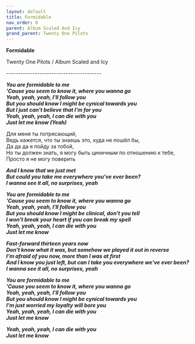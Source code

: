 ```yaml
---  
layout: default  
title: Formidable  
nav_order: 8  
parent: Album Scaled And Icy  
grand_parent: Twenty One Pilots  
---  
```


**Formidable**
<p>
Twenty One Pilots / Album Scaled and Icy
</p>  
----------------------------------------

**_You are formidable to me  
'Cause you seem to know it, where you wanna go  
Yeah, yeah, yeah, I'll follow you  
But you should know I might be cynical towards you  
But I just can't believe that I'm for you  
Yeah, yeah, yeah, I can die with you  
Just let me know (Yeah)_**  

Для меня ты потрясающий,  
Ведь кажется, что ты знаешь это, куда не пошёл бы,  
Да да да я пойду за тобой,  
Но ты должен знать, я могу быть циничным по отношению к тебе,  
Просто я не могу поверить

**_And I know that we just met  
But could you take me everywhere you've ever been?  
I wanna see it all, no surprises, yeah_**  

**_You are formidable to me  
'Cause you seem to know it, where you wanna go  
Yeah, yeah, yeah, I'll follow you  
But you should know I might bе clinical, don't you tell  
I won't break your heart if you can brеak my spell  
Yeah, yeah, yeah, I can die with you  
Just let me know_**  

**_Fast-forward thirteen years now  
Don't know what it was, but somehow we played it out in reverse  
I'm afraid of you now, more than I was at first  
And I know you just left, but can I take you everywhere we've ever been?  
I wanna see it all, no surprises, yeah_**  

**_You are formidable to me  
'Cause you seem to know it, where you wanna go  
Yeah, yeah, yeah, I'll follow you  
But you should know I might be cynical towards you  
I'm just worried my loyalty will bore you  
Yeah, yeah, yeah, I can die with you  
Just let me know_**  

**_Yeah, yeah, yeah, I can die with you  
Just let me know_**  
